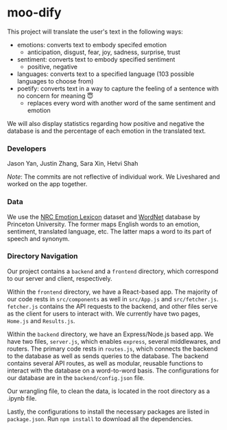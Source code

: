 # moo-dify

This project will translate the user's text in the following ways:
- emotions: converts text to embody specifed emotion
  - anticipation, disgust, fear, joy, sadness, surprise, trust
- sentiment: converts text to embody specified sentiment
  - positive, negative
- languages: converts text to a specified language (103 possible languages to choose from)
- poetify: converts text in a way to capture the feeling of a sentence with no concern for meaning 😇
  - replaces every word with another word of the same sentiment and emotion

We will also display statistics regarding how positive and negative the database is and the percentage of each emotion in the translated text.

### Developers
Jason Yan, Justin Zhang, Sara Xin, Hetvi Shah

*Note*: The commits are not reflective of individual work. We Liveshared and worked on the app together.

### Data

We use the [NRC Emotion Lexicon](https://saifmohammad.com/WebPages/NRC-Emotion-Lexicon.htm) dataset and [WordNet](https://www.kaggle.com/duketemon/wordnet-synonyms/version/2) database by Princeton University. The former maps English words to an emotion, sentiment, translated language, etc. The latter maps a word to its part of speech and synonym.

### Directory Navigation

Our project contains a `backend` and a `frontend` directory, which correspond to our server and client, respectively. 

Within the `frontend` directory, we have a React-based app. The majority of our code rests in `src/components` as well in `src/App.js` and `src/fetcher.js`. `fetcher.js` contains the API requests to the backend, and other files serve as the client for users to interact with. We currently have two pages, `Home.js` and `Results.js`.

Within the `backend` directory, we have an Express/Node.js based app. We have two files, `server.js`, which enables `express`, several middlewares, and routers. The primary code rests in `routes.js`, which connects the backend to the database as well as sends queries to the database.  The backend contains several API routes, as well as modular, reusable functions to interact with the database on a word-to-word basis. The configurations for our database are in the `backend/config.json` file.

Our wrangling file, to clean the data, is located in the root directory as a .ipynb file.

Lastly, the configurations to install the necessary packages are listed in `package.json`. Run `npm install` to download all the dependencies.
